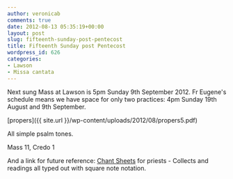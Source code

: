 ```yaml
---
author: veronicab
comments: true
date: 2012-08-13 05:35:19+00:00
layout: post
slug: fifteenth-sunday-post-pentecost
title: Fifteenth Sunday post Pentecost
wordpress_id: 626
categories:
- Lawson
- Missa cantata
---
```


Next sung Mass at Lawson is 5pm Sunday 9th September 2012.  Fr Eugene's schedule means we have space for only two practices: 4pm Sunday 19th August and 9th September.

[propers]({{ site.url }}/wp-content/uploads/2012/08/propers5.pdf)

All simple psalm tones.

Mass 11, Credo 1

And a link for future reference: [Chant Sheets](http://www.windsorlatinmass.org/latin/chant.htm) for priests - Collects and readings all typed out with square note notation.
